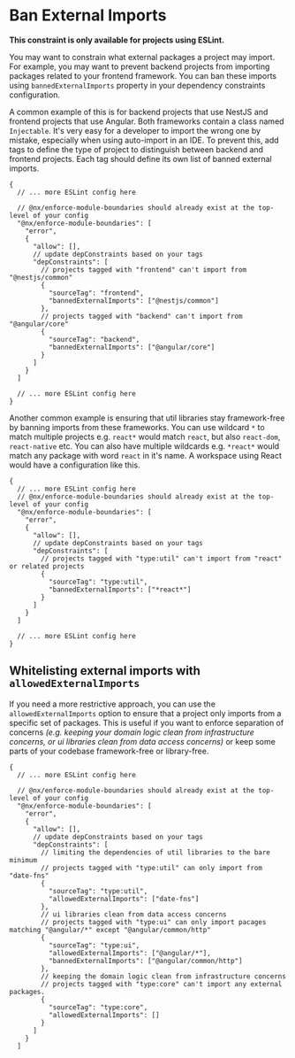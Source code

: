 # Ban External Imports

**This constraint is only available for projects using ESLint.**

You may want to constrain what external packages a project may import. For example, you may want to prevent backend projects from importing packages related to your frontend framework. You can ban these imports using `bannedExternalImports` property in your dependency constraints configuration.

A common example of this is for backend projects that use NestJS and frontend projects that use Angular. Both frameworks contain a class named `Injectable`. It's very easy for a developer to import the wrong one by mistake, especially when using auto-import in an IDE. To prevent this, add tags to define the type of project to distinguish between backend and frontend projects. Each tag should define its own list of banned external imports.

```jsonc {% fileName=".eslintrc.json" %}
{
  // ... more ESLint config here

  // @nx/enforce-module-boundaries should already exist at the top-level of your config
  "@nx/enforce-module-boundaries": [
    "error",
    {
      "allow": [],
      // update depConstraints based on your tags
      "depConstraints": [
        // projects tagged with "frontend" can't import from "@nestjs/common"
        {
          "sourceTag": "frontend",
          "bannedExternalImports": ["@nestjs/common"]
        },
        // projects tagged with "backend" can't import from "@angular/core"
        {
          "sourceTag": "backend",
          "bannedExternalImports": ["@angular/core"]
        }
      ]
    }
  ]

  // ... more ESLint config here
}
```

Another common example is ensuring that util libraries stay framework-free by banning imports from these frameworks. You can use wildcard `*` to match multiple projects e.g. `react*` would match `react`, but also `react-dom`, `react-native` etc. You can also have multiple wildcards e.g. `*react*` would match any package with word `react` in it's name. A workspace using React would have a configuration like this.

```jsonc {% fileName=".eslintrc.json" %}
{
  // ... more ESLint config here
  // @nx/enforce-module-boundaries should already exist at the top-level of your config
  "@nx/enforce-module-boundaries": [
    "error",
    {
      "allow": [],
      // update depConstraints based on your tags
      "depConstraints": [
        // projects tagged with "type:util" can't import from "react" or related projects
        {
          "sourceTag": "type:util",
          "bannedExternalImports": ["*react*"]
        }
      ]
    }
  ]

  // ... more ESLint config here
}
```

## Whitelisting external imports with `allowedExternalImports`

If you need a more restrictive approach, you can use the `allowedExternalImports` option to ensure that a project only imports from a specific set of packages.
This is useful if you want to enforce separation of concerns _(e.g. keeping your domain logic clean from infrastructure concerns, or ui libraries clean from data access concerns)_ or keep some parts of your codebase framework-free or library-free.

```jsonc {% fileName=".eslintrc.json" %}
{
  // ... more ESLint config here

  // @nx/enforce-module-boundaries should already exist at the top-level of your config
  "@nx/enforce-module-boundaries": [
    "error",
    {
      "allow": [],
      // update depConstraints based on your tags
      "depConstraints": [
        // limiting the dependencies of util libraries to the bare minimum
        // projects tagged with "type:util" can only import from "date-fns"
        {
          "sourceTag": "type:util",
          "allowedExternalImports": ["date-fns"]
        },
        // ui libraries clean from data access concerns
        // projects tagged with "type:ui" can only import pacages matching "@angular/*" except "@angular/common/http"
        {
          "sourceTag": "type:ui",
          "allowedExternalImports": ["@angular/*"],
          "bannedExternalImports": ["@angular/common/http"]
        },
        // keeping the domain logic clean from infrastructure concerns
        // projects tagged with "type:core" can't import any external packages.
        {
          "sourceTag": "type:core",
          "allowedExternalImports": []
        }
      ]
    }
  ]
```
